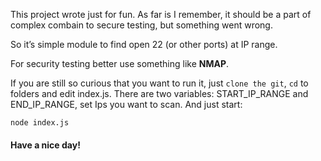This project  wrote just for fun. As far is I remember, it should be a part of complex combain to secure testing, but something went wrong. 

So it’s simple module to find open 22 (or other ports) at IP range.

For security testing better use something like **NMAP**.

If you are still so curious that you want to run it, just `clone the git`, `cd` to folders and edit index.js. There are two variables: START_IP_RANGE and END_IP_RANGE, set Ips you want to scan. And just start:

`node index.js`


#### Have a nice day!
